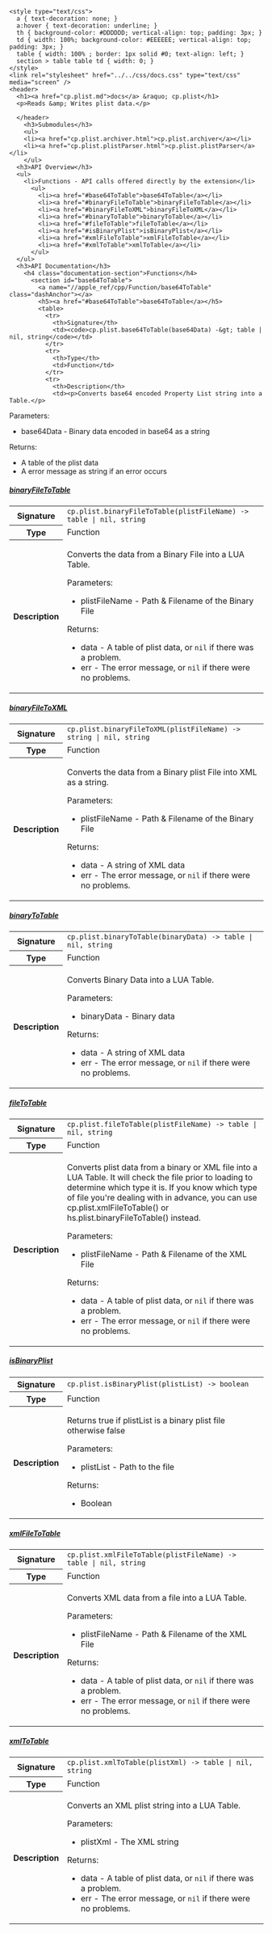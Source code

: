     <style type="text/css">
      a { text-decoration: none; }
      a:hover { text-decoration: underline; }
      th { background-color: #DDDDDD; vertical-align: top; padding: 3px; }
      td { width: 100%; background-color: #EEEEEE; vertical-align: top; padding: 3px; }
      table { width: 100% ; border: 1px solid #0; text-align: left; }
      section > table table td { width: 0; }
    </style>
    <link rel="stylesheet" href="../../css/docs.css" type="text/css" media="screen" />
    <header>
      <h1><a href="cp.plist.md">docs</a> &raquo; cp.plist</h1>
      <p>Reads &amp; Writes plist data.</p>

      </header>
        <h3>Submodules</h3>
        <ul>
        <li><a href="cp.plist.archiver.html">cp.plist.archiver</a></li>
        <li><a href="cp.plist.plistParser.html">cp.plist.plistParser</a></li>
        </ul>
      <h3>API Overview</h3>
      <ul>
        <li>Functions - API calls offered directly by the extension</li>
          <ul>
            <li><a href="#base64ToTable">base64ToTable</a></li>
            <li><a href="#binaryFileToTable">binaryFileToTable</a></li>
            <li><a href="#binaryFileToXML">binaryFileToXML</a></li>
            <li><a href="#binaryToTable">binaryToTable</a></li>
            <li><a href="#fileToTable">fileToTable</a></li>
            <li><a href="#isBinaryPlist">isBinaryPlist</a></li>
            <li><a href="#xmlFileToTable">xmlFileToTable</a></li>
            <li><a href="#xmlToTable">xmlToTable</a></li>
          </ul>
      </ul>
      <h3>API Documentation</h3>
        <h4 class="documentation-section">Functions</h4>
          <section id="base64ToTable">
            <a name="//apple_ref/cpp/Function/base64ToTable" class="dashAnchor"></a>
            <h5><a href="#base64ToTable">base64ToTable</a></h5>
            <table>
              <tr>
                <th>Signature</th>
                <td><code>cp.plist.base64ToTable(base64Data) -&gt; table | nil, string</code></td>
              </tr>
              <tr>
                <th>Type</th>
                <td>Function</td>
              </tr>
              <tr>
                <th>Description</th>
                <td><p>Converts base64 encoded Property List string into a Table.</p>
<p>Parameters:</p>
<ul>
<li>base64Data - Binary data encoded in base64 as a string</li>
</ul>
<p>Returns:</p>
<ul>
<li>A table of the plist data</li>
<li>A error message as string if an error occurs</li>
</ul>
</td>
              </tr>
            </table>
          </section>
          <section id="binaryFileToTable">
            <a name="//apple_ref/cpp/Function/binaryFileToTable" class="dashAnchor"></a>
            <h5><a href="#binaryFileToTable">binaryFileToTable</a></h5>
            <table>
              <tr>
                <th>Signature</th>
                <td><code>cp.plist.binaryFileToTable(plistFileName) -&gt; table | nil, string</code></td>
              </tr>
              <tr>
                <th>Type</th>
                <td>Function</td>
              </tr>
              <tr>
                <th>Description</th>
                <td><p>Converts the data from a Binary File into a LUA Table.</p>
<p>Parameters:</p>
<ul>
<li>plistFileName - Path &amp; Filename of the Binary File</li>
</ul>
<p>Returns:</p>
<ul>
<li>data             - A table of plist data, or <code>nil</code> if there was a problem.</li>
<li>err              - The error message, or <code>nil</code> if there were no problems.</li>
</ul>
</td>
              </tr>
            </table>
          </section>
          <section id="binaryFileToXML">
            <a name="//apple_ref/cpp/Function/binaryFileToXML" class="dashAnchor"></a>
            <h5><a href="#binaryFileToXML">binaryFileToXML</a></h5>
            <table>
              <tr>
                <th>Signature</th>
                <td><code>cp.plist.binaryFileToXML(plistFileName) -&gt; string | nil, string</code></td>
              </tr>
              <tr>
                <th>Type</th>
                <td>Function</td>
              </tr>
              <tr>
                <th>Description</th>
                <td><p>Converts the data from a Binary plist File into XML as a string.</p>
<p>Parameters:</p>
<ul>
<li>plistFileName - Path &amp; Filename of the Binary File</li>
</ul>
<p>Returns:</p>
<ul>
<li>data             - A string of XML data</li>
<li>err              - The error message, or <code>nil</code> if there were no problems.</li>
</ul>
</td>
              </tr>
            </table>
          </section>
          <section id="binaryToTable">
            <a name="//apple_ref/cpp/Function/binaryToTable" class="dashAnchor"></a>
            <h5><a href="#binaryToTable">binaryToTable</a></h5>
            <table>
              <tr>
                <th>Signature</th>
                <td><code>cp.plist.binaryToTable(binaryData) -&gt; table | nil, string</code></td>
              </tr>
              <tr>
                <th>Type</th>
                <td>Function</td>
              </tr>
              <tr>
                <th>Description</th>
                <td><p>Converts Binary Data into a LUA Table.</p>
<p>Parameters:</p>
<ul>
<li>binaryData       - Binary data</li>
</ul>
<p>Returns:</p>
<ul>
<li>data             - A string of XML data</li>
<li>err              - The error message, or <code>nil</code> if there were no problems.</li>
</ul>
</td>
              </tr>
            </table>
          </section>
          <section id="fileToTable">
            <a name="//apple_ref/cpp/Function/fileToTable" class="dashAnchor"></a>
            <h5><a href="#fileToTable">fileToTable</a></h5>
            <table>
              <tr>
                <th>Signature</th>
                <td><code>cp.plist.fileToTable(plistFileName) -&gt; table | nil, string</code></td>
              </tr>
              <tr>
                <th>Type</th>
                <td>Function</td>
              </tr>
              <tr>
                <th>Description</th>
                <td><p>Converts plist data from a binary or XML file into a LUA Table.
It will check the file prior to loading to determine which type it is.
If you know which type of file you're dealing with in advance, you can use
cp.plist.xmlFileToTable() or hs.plist.binaryFileToTable() instead.</p>
<p>Parameters:</p>
<ul>
<li>plistFileName    - Path &amp; Filename of the XML File</li>
</ul>
<p>Returns:</p>
<ul>
<li>data             - A table of plist data, or <code>nil</code> if there was a problem.</li>
<li>err              - The error message, or <code>nil</code> if there were no problems.</li>
</ul>
</td>
              </tr>
            </table>
          </section>
          <section id="isBinaryPlist">
            <a name="//apple_ref/cpp/Function/isBinaryPlist" class="dashAnchor"></a>
            <h5><a href="#isBinaryPlist">isBinaryPlist</a></h5>
            <table>
              <tr>
                <th>Signature</th>
                <td><code>cp.plist.isBinaryPlist(plistList) -&gt; boolean</code></td>
              </tr>
              <tr>
                <th>Type</th>
                <td>Function</td>
              </tr>
              <tr>
                <th>Description</th>
                <td><p>Returns true if plistList is a binary plist file otherwise false</p>
<p>Parameters:</p>
<ul>
<li>plistList - Path to the file</li>
</ul>
<p>Returns:</p>
<ul>
<li>Boolean</li>
</ul>
</td>
              </tr>
            </table>
          </section>
          <section id="xmlFileToTable">
            <a name="//apple_ref/cpp/Function/xmlFileToTable" class="dashAnchor"></a>
            <h5><a href="#xmlFileToTable">xmlFileToTable</a></h5>
            <table>
              <tr>
                <th>Signature</th>
                <td><code>cp.plist.xmlFileToTable(plistFileName) -&gt; table | nil, string</code></td>
              </tr>
              <tr>
                <th>Type</th>
                <td>Function</td>
              </tr>
              <tr>
                <th>Description</th>
                <td><p>Converts XML data from a file into a LUA Table.</p>
<p>Parameters:</p>
<ul>
<li>plistFileName    - Path &amp; Filename of the XML File</li>
</ul>
<p>Returns:</p>
<ul>
<li>data             - A table of plist data, or <code>nil</code> if there was a problem.</li>
<li>err              - The error message, or <code>nil</code> if there were no problems.</li>
</ul>
</td>
              </tr>
            </table>
          </section>
          <section id="xmlToTable">
            <a name="//apple_ref/cpp/Function/xmlToTable" class="dashAnchor"></a>
            <h5><a href="#xmlToTable">xmlToTable</a></h5>
            <table>
              <tr>
                <th>Signature</th>
                <td><code>cp.plist.xmlToTable(plistXml) -&gt; table | nil, string</code></td>
              </tr>
              <tr>
                <th>Type</th>
                <td>Function</td>
              </tr>
              <tr>
                <th>Description</th>
                <td><p>Converts an XML plist string into a LUA Table.</p>
<p>Parameters:</p>
<ul>
<li>plistXml         - The XML string</li>
</ul>
<p>Returns:</p>
<ul>
<li>data             - A table of plist data, or <code>nil</code> if there was a problem.</li>
<li>err              - The error message, or <code>nil</code> if there were no problems.</li>
</ul>
</td>
              </tr>
            </table>
          </section>
